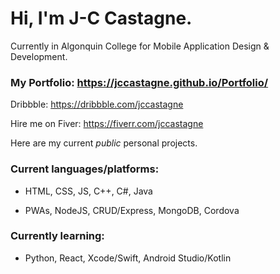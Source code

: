 # Hi, I'm J-C Castagne.

Currently in Algonquin College for Mobile Application Design & Development.

### My Portfolio: https://jccastagne.github.io/Portfolio/

Dribbble: https://dribbble.com/jccastagne

Hire me on Fiver: https://fiverr.com/jccastagne



Here are my current *public* personal projects.

### Current languages/platforms:

- HTML, CSS, JS, C++, C#, Java

- PWAs, NodeJS, CRUD/Express, MongoDB, Cordova


### Currently learning:

- Python, React, Xcode/Swift, Android Studio/Kotlin


